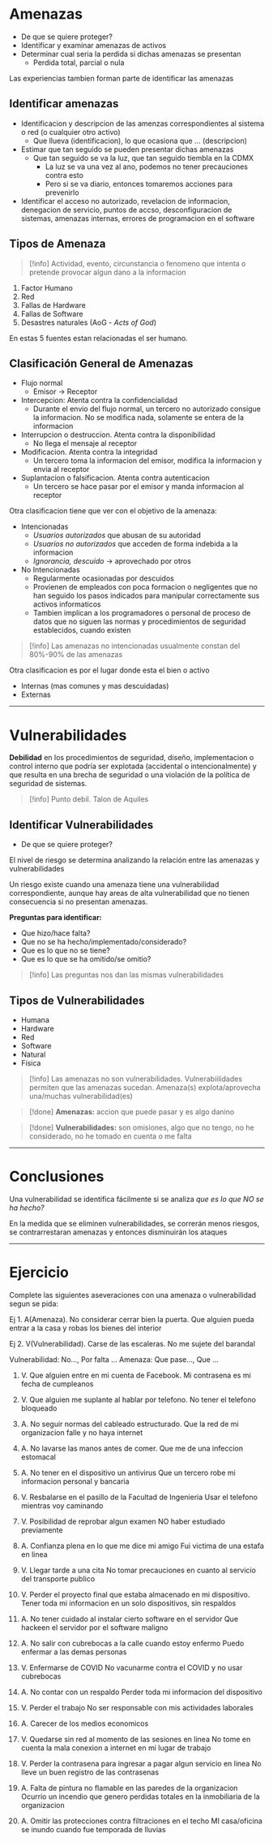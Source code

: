 # Amenazas
- De que se quiere proteger?
- Identificar y examinar amenazas de activos
- Determinar cual seria la perdida si dichas amenazas se presentan
	- Perdida total, parcial o nula

Las experiencias tambien forman parte de identificar las amenazas

## Identificar amenazas

- Identificacion y descripcion de las amenzas correspondientes al sistema o red (o cualquier otro activo)
	- Que llueva (identificacion), lo que ocasiona que ... (descripcion)
- Estimar que tan seguido se pueden presentar dichas amenazas
	- Que tan seguido se va la luz, que tan seguido tiembla en la CDMX
		- La luz se va una vez al ano, podemos no tener precauciones contra esto
		- Pero si se va diario, entonces tomaremos acciones para prevenirlo
- Identificar el acceso no autorizado, revelacion de informacion, denegacion de servicio, puntos de accso, desconfiguracion de sistemas, amenazas internas, errores de programacion en el software


## Tipos de Amenaza

>[!info] Actividad, evento, circunstancia o fenomeno que intenta o pretende provocar algun dano a la informacion

1. Factor Humano
2. Red
3. Fallas de Hardware
4. Fallas de Software
5. Desastres naturales (AoG - *Acts of God*)

En estas 5 fuentes estan relacionadas el ser humano.


## Clasificación General de Amenazas

- Flujo normal
	- Emisor -> Receptor
- Intercepcion: Atenta contra la confidencialidad
	- Durante el envio del flujo normal, un tercero no autorizado consigue la informacion. No se modifica nada, solamente se entera de la informacion
- Interrupcion o destruccion. Atenta contra la disponibilidad
	- No llega el mensaje al receptor
- Modificacion. Atenta contra la integridad
	- Un tercero toma la informacion del emisor, modifica la informacion y envia al receptor
- Suplantacion o falsificacion. Atenta contra autenticacion
	- Un tercero se hace pasar por el emisor y manda informacion al receptor


Otra clasificacion tiene que ver con el objetivo de la amenaza:
- Intencionadas
	- *Usuarios autorizados* que abusan de su autoridad
	- *Usuarios no autorizados* que acceden de forma indebida a la informacion
	- *Ignorancia, descuido* -> aprovechado por otros
- No Intencionadas
	- Regularmente ocasionadas por descuidos
	- Provienen de empleados con poca formacion o negligentes que no han seguido los pasos indicados para manipular correctamente sus activos informaticos
	- Tambien implican a los programadores o personal de proceso de datos que no siguen las normas y procedimientos de seguridad establecidos, cuando existen

>[!info] Las amenazas no intencionadas usualmente constan del 80%-90% de las amenazas

Otra clasificacion es por el lugar donde esta el bien o activo

- Internas (mas comunes y mas descuidadas)
- Externas

___
# Vulnerabilidades

**Debilidad** en los procedimientos de seguridad, diseño, implementacion o control interno que podría ser explotada (accidental o intencionalmente) y que resulta en una brecha de seguridad o una violación de la política de seguridad de sistemas.

>[!info] Punto debil. Talon de Aquiles

## Identificar Vulnerabilidades
- De que se quiere proteger?

El nivel de riesgo se determina analizando la relación entre las amenazas y vulnerabilidades

Un riesgo existe cuando una amenaza tiene una vulnerabilidad correspondiente, aunque hay areas de alta vulnerabilidad que no tienen consecuencia si no presentan amenazas.

**Preguntas para identificar:**
- Que hizo/hace falta?
- Que no se ha hecho/implementado/considerado?
- Que es lo que no se tiene?
- Que es lo que se ha omitido/se omitio?

>[!info] Las preguntas nos dan las mismas vulnerabilidades

## Tipos de Vulnerabilidades

- Humana
- Hardware
- Red
- Software
- Natural
- Física

>[!info] Las amenazas no son vulnerabilidades. Vulnerabiilidades permiten que las amenazas sucedan. Amenaza(s) explota/aprovecha una/muchas vulnerabilidad(es)

>[!done] **Amenazas:** accion que puede pasar y es algo danino

>[!done] **Vulnerabilidades:** son omisiones, algo que no tengo, no he considerado, no he tomado en cuenta o me falta

___
# Conclusiones

Una vulnerabilidad se identifica fácilmente si se analiza *que es lo que NO se ha hecho?*

En la medida que se eliminen vulnerabilidades, se correrán menos riesgos, se contrarrestaran amenazas y entonces disminuirán los ataques

___
# Ejercicio

Complete las siguientes aseveraciones con una amenaza o vulnerabilidad segun se pida:

Ej 1. A(Amenaza). No considerar cerrar bien la puerta. Que alguien pueda entrar a la casa y robas los bienes del interior

Ej 2. V(Vulnerabilidad). Carse de las escaleras. No me sujete del barandal

Vulnerabilidad: No..., Por falta ...
Amenaza: Que pase..., Que ...

1. V. Que alguien entre en mi cuenta de Facebook. 
	   Mi contrasena es mi fecha de cumpleanos
2. V. Que alguien me suplante al hablar por telefono. 
	   No tener el telefono bloqueado
3. A. No seguir normas del cableado estructurado.
	   Que la red de mi organizacion falle y no haya internet
4. A. No lavarse las manos antes de comer.
	   Que me de una infeccion estomacal
5. A. No tener en el dispositivo un antivirus
	   Que un tercero robe mi informacion personal y bancaria
6. V. Resbalarse en el pasillo de la Facultad de Ingenieria
	   Usar el telefono mientras voy caminando
7. V. Posibilidad de reprobar algun examen
	   NO haber estudiado previamente
8. A. Confianza plena en lo que me dice mi amigo
	   Fui victima de una estafa en linea
9. V. Llegar tarde a una cita
	   No tomar precauciones en cuanto al servicio del transporte publico
10. V. Perder el proyecto final que estaba almacenado en mi dispositivo.
		Tener toda mi informacion en un solo dispositivos, sin respaldos
11. A. No tener cuidado al instalar cierto software en el servidor
	    Que hackeen el servidor por el software maligno
12. A. No salir con cubrebocas a la calle cuando estoy enfermo
	    Puedo enfermar a las demas personas
13. V. Enfermarse de COVID
	    No vacunarme contra el COVID y no usar cubrebocas
14. A. No contar con un respaldo
	    Perder toda mi informacion del dispositivo
15. V. Perder el trabajo
	    No ser responsable con mis actividades laborales
16. A. Carecer de los medios economicos
		
17. V. Quedarse sin red al momento de las sesiones en linea
	    No tome en cuenta la mala conexion a internet en mi lugar de trabajo
18. V. Perder la contrasena para ingresar a pagar algun servicio en linea
	    No lleve un buen registro de las contrasenas
19. A. Falta de pintura no flamable en las paredes de la organizacion
	    Ocurrio un incendio que genero perdidas totales en la inmobiliaria de la organizacion
20. A. Omitir las protecciones contra filtraciones en el techo
	    MI casa/oficina se inundo cuando fue temporada de lluvias